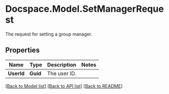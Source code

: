 # Docspace.Model.SetManagerRequest
The request for setting a group manager.

## Properties

Name | Type | Description | Notes
------------ | ------------- | ------------- | -------------
**UserId** | **Guid** | The user ID. | 

[[Back to Model list]](../README.md#documentation-for-models) [[Back to API list]](../README.md#documentation-for-api-endpoints) [[Back to README]](../README.md)

